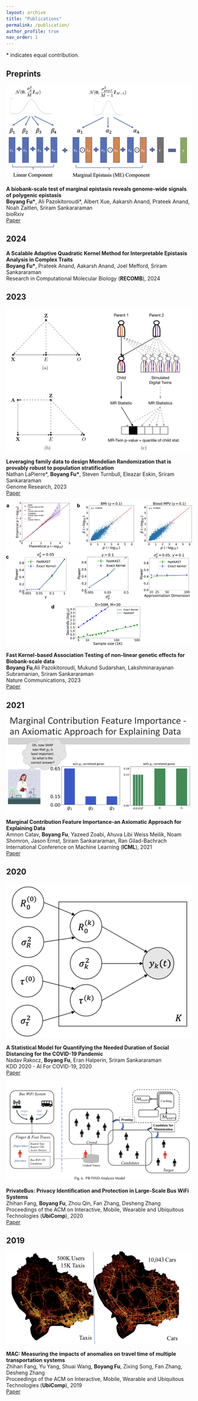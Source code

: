 ```yaml
---
layout: archive
title: "Publications"
permalink: /publication/
author_profile: true
nav_order: 1
---
```


\* indicates equal contribution.


## Preprints
<div class="publication-entry">
  <div class="publication-figure"> 
     <img src="/assets/images/publications/FAME.png" alt="FAME">
  </div>
  <div class="publication-text">
    <p>
      <strong>A biobank-scale test of marginal epistasis reveals genome-wide signals of polygenic epistasis</strong><br>
      <strong>Boyang Fu*</strong>, Ali Pazokitoroudi*, Albert Xue, Aakarsh Anand, Prateek Anand, Noah Zaitlen, Sriram Sankararaman<br> 
      bioRxiv<br>       
      <a href="https://www.biorxiv.org/content/10.1101/2023.09.10.557084v1.abstract">Paper</a>
    </p>
  </div>
</div>

## 2024
<div class="publication-entry">
  <!-- <div class="publication-figure"> -->
    <!-- <img src="/assets/images/publications/MR.png" alt="MR"> -->
  <!-- </div> -->
  <div class="publication-text">
    <p>
      <strong>A Scalable Adaptive Quadratic Kernel Method for Interpretable Epistasis Analysis in Complex Traits</strong><br>
      <strong>Boyang Fu*</strong>, Prateek Anand, Aakarsh Anand, Joel Mefford, Sriram Sankararaman<br>
      Research in Computational Molecular Biology (<strong>RECOMB</strong>), 2024<br>
    </p>
  </div>
</div>

## 2023
<div class="publication-entry">
  <div class="publication-figure">
    <img src="/assets/images/publications/MR.png" alt="MR">
  </div>
  <div class="publication-text">
    <p>
      <strong>Leveraging family data to design Mendelian Randomization that is provably robust to population stratification</strong><br>
      Nathan LaPierre*, <strong>Boyang Fu*</strong>, Steven Turnbull, Eleazar Eskin, Sriram Sankararaman<br>
      Genome Research, 2023<br>
      <a href="https://genome.cshlp.org/content/33/7/1032">Paper</a>
    </p>
  </div>
</div>
<!-- - **Leveraging family data to design Mendelian Randomization that is provably robust to population stratification**   
Nathan LaPierre*, **Boyang Fu\***, Steven Turnbull, Eleazar Eskin, Sriram Sankararaman  
Genome Research (2023) \[[Paper](
(https://genome.cshlp.org/content/early/2023/05/17/gr.277664.123.abstract))\]  
Preliminary version presented at RECOMB (2023) -->

<div class="publication-entry">
  <div class="publication-figure">
    <img src="/assets/images/publications/FastKAST.png" alt="FastKAST">
  </div>
  <div class="publication-text">
    <p>
      <strong>Fast Kernel-based Association Testing of non-linear genetic effects for Biobank-scale data</strong><br>
      <strong>Boyang Fu</strong>,Ali Pazokitoroudi, Mukund Sudarshan, Lakshminarayanan Subramanian, Sriram Sankararaman <br>
      Nature Communications, 2023<br>
      <a href="https://doi.org/10.1038/s41467-023-40346-2">Paper</a>
    </p>
  </div>
</div>

<!-- - **Fast Kernel-based Association Testing of non-linear genetic effects for Biobank-scale data**  
**Boyang Fu**, Ali Pazokitoroudi, Mukund Sudarshan, Lakshminarayanan Subramanian, Sriram Sankararaman   
Nature Communication, (To appear, 2023) \[[Paper](
(https://www.biorxiv.org/content/10.1101/2022.04.13.488214v1.full.pdf))\]  -->

## 2021

<div class="publication-entry">
  <div class="publication-figure">
    <img src="/assets/images/publications/MCI.png" alt="MCI">
  </div>
  <div class="publication-text">
    <p>
      <strong>Marginal Contribution Feature Importance-an Axiomatic Approach for Explaining Data</strong><br>
      Amnon Catav, <strong>Boyang Fu</strong>, Yazeed Zoabi, Ahuva Libi Weiss Meilik, Noam Shomron, Jason Ernst, Sriram Sankararaman, Ran Gilad-Bachrach<br>
      International Conference on Machine Learning (<strong>ICML</strong>), 2021<br>
      <a href="http://proceedings.mlr.press/v139/catav21a/catav21a.pdf">Paper</a>
    </p>
  </div>
</div>

<!-- - **Marginal Contribution Feature Importance-an Axiomatic Approach for Explaining Data**  
Amnon Catav, **Boyang Fu**, Yazeed Zoabi, Ahuva Libi Weiss Meilik, Noam Shomron, Jason Ernst, Sriram Sankararaman, Ran Gilad-Bachrach   
International Conference on Machine Learning (**ICML**), 2021 \[[Paper](
http://proceedings.mlr.press/v139/catav21a/catav21a.pdf)\] -->

## 2020
<div class="publication-entry">
  <div class="publication-figure">
    <img src="/assets/images/publications/covid.png" alt="covid">
  </div>
  <div class="publication-text">
    <p>
      <strong>A Statistical Model for Quantifying the Needed Duration of Social Distancing for the COVID-19 Pandemic</strong><br>
      Nadav Rakocz, <strong>Boyang Fu</strong>, Eran Halperin, Sriram Sankararaman<br>
      KDD 2020 - AI For COVID-19, 2020<br>
      <a href="https://web.cs.ucla.edu/~sriram/pdf/rakocz.kdd.2020.pdf">Paper</a>
    </p>
  </div>
</div>

<!-- - **A Statistical Model for Quantifying the Needed Duration of Social Distancing for the COVID-19 Pandemic**  
Nadav Rakocz, **Boyang Fu**, Eran Halperin, Sriram Sankararaman 
KDD 2020 - AI For COVID-19, 2020 \[[Paper](
https://web.cs.ucla.edu/~sriram/pdf/rakocz.kdd.2020.pdf)\] -->


<div class="publication-entry">
  <div class="publication-figure">
    <img src="/assets/images/publications/private-bus.png" alt="private">
  </div>
  <div class="publication-text">
    <p>
      <strong>PrivateBus: Privacy Identification and Protection in Large-Scale Bus WiFi Systems</strong><br>
      Zhihan Fang, <strong>Boyang Fu</strong>, Zhou Qin, Fan Zhang, Desheng Zhang<br>
      Proceedings of the ACM on Interactive, Mobile, Wearable and Ubiquitous Technologies (<strong>UbiComp</strong>), 2020<br>
      <a href="https://dl.acm.org/doi/pdf/10.1145/3380990">Paper</a>
    </p>
  </div>
</div>
<!-- - **PrivateBus: Privacy Identification and Protection in Large-Scale Bus WiFi Systems**   
Zhihan Fang, **Boyang Fu**, Zhou Qin, Fan Zhang, Desheng Zhang  
Proceedings of the ACM on Interactive, Mobile, Wearable and Ubiquitous Technologies (**UbiComp**), 2020 \[[Paper](
https://dl.acm.org/doi/pdf/10.1145/3380990)\]  -->

## 2019
<div class="publication-entry">
  <div class="publication-figure">
    <img src="/assets/images/publications/mac.png" alt="MAC">
  </div>
  <div class="publication-text">
    <p>
      <strong>MAC: Measuring the impacts of anomalies on travel time of multiple transportation systems</strong><br>
      Zhihan Fang, Yu Yang, Shuai Wang, <strong>Boyang Fu</strong>, Zixing Song, Fan Zhang, Desheng Zhang<br>
      Proceedings of the ACM on Interactive, Mobile, Wearable and Ubiquitous Technologies (<strong>UbiComp</strong>), 2019<br>
      <a href="https://dl.acm.org/doi/pdf/10.1145/3328913">Paper</a>
    </p>
  </div>
</div>
<!-- - **MAC: Measuring the impacts of anomalies on travel time of multiple transportation systems**   
Zhihan Fang, Yu Yang, Shuai Wang, **Boyang Fu**, Zixing Song, Fan Zhang, Desheng Zhang  
Proceedings of the ACM on Interactive, Mobile, Wearable and Ubiquitous Technologies (**UbiComp**), 2019 \[[Paper](https://dl.acm.org/doi/pdf/10.1145/3328913)\] -->



